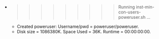 * >>>>>>>>> Running inst-min-con-users-poweruser.sh ...
  * Created poweruser: Username/pwd = poweruser/poweruser.
  * Disk size = 1086380K. Space Used = 36K. Runtime = 00:00:00:00.
